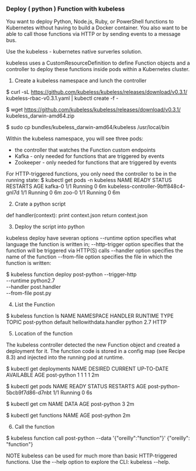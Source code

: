 
###  Deploy ( python ) Function with kubeless

You want to deploy Python, Node.js, Ruby, or PowerShell functions to Kubernetes without having to build a Docker container. You also want to be able to call those functions via HTTP or by sending events to a message bus.

Use the kubeless - kubernetes native surverles solution.


kubeless uses a CustomResourceDefinition 
to define Function objects and a controller to deploy these functions inside pods within a Kubernetes cluster.


1. Create a kubeless namespace and lunch the controller

$ curl -sL https://github.com/kubeless/kubeless/releases/download/v0.3.1/ \
           kubeless-rbac-v0.3.1.yaml | kubectl create -f -

$ wget https://github.com/kubeless/kubeless/releases/download/v0.3.1/ \
       kubeless_darwin-amd64.zip

$ sudo cp bundles/kubeless_darwin-amd64/kubeless /usr/local/bin


Within the kubeless namespace, you will see three pods:
- the controller that watches the Function custom endpoints
- Kafka		- only needed for functions that are triggered by events
- Zookeeper	- only needed for functions that are triggered by events



For HTTP-triggered functions, you only need the controller to be in the running state:
$ kubectl get pods -n kubeless
NAME                                  READY     STATUS    RESTARTS   AGE
kafka-0                               1/1       Running   0          6m
kubeless-controller-9bff848c4-gnl7d   1/1       Running   0          6m
zoo-0                                 1/1       Running   0          6m




2. Crate a python script

def handler(context):
    print context.json
    return context.json



3. Deploy the script into python

kubeless deploy have severan options
--runtime option specifies what language the function is written in;
--http-trigger option specifies that the function will be triggered via HTTP(S) calls
--handler option specifies the name of the function
--from-file option specifies the file in which the function is written:

$ kubeless function deploy post-python --trigger-http \
                                       --runtime python2.7 \
                                       --handler post.handler \
                                       --from-file post.py



4. List the Function

$ kubeless function ls
NAME                 NAMESPACE	HANDLER      RUNTIME  	 TYPE	 TOPIC
post-python	default 	hellowithdata.handler 	python     2.7	  HTTP




5. Location of the function

The kubeless controller detected the new Function object and created a deployment for it.
The function code is stored in a config map (see Recipe 8.3) 
and injected into the running pod at runtime.

$ kubectl get deployments
NAME          DESIRED   CURRENT   UP-TO-DATE   AVAILABLE   AGE
post-python   1         1         1            1           2m


$ kubectl get pods
NAME                           READY   STATUS    RESTARTS   AGE
post-python-5bcb9f7d86-d7nbt   1/1     Running   0          6s

$ kubectl get cm
NAME          DATA      AGE
post-python   3         2m

$ kubectl get functions
NAME          AGE
post-python   2m





6. Call the function

$ kubeless function call post-python --data '{"oreilly":"function"}'
{"oreilly": "function"}


NOTE
kubeless can be used for much more than basic HTTP-triggered functions. 
Use the --help option to explore the CLI: kubeless --help.

